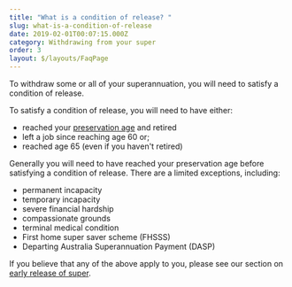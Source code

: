 ```yaml
---
title: "What is a condition of release? "
slug: what-is-a-condition-of-release
date: 2019-02-01T00:07:15.000Z
category: Withdrawing from your super
order: 3
layout: $/layouts/FaqPage
---
```

To withdraw some or all of your superannuation, you will need to satisfy a condition of release.

To satisfy a condition of release, you will need to have either:

* reached your [preservation age](https://www.futuresuper.com.au/faqs/what-is-my-preservation-age/) and retired
* left a job since reaching age 60 or;
* reached age 65 (even if you haven't retired)

Generally you will need to have reached your preservation age before satisfying a condition of release. There are a limited exceptions, including:

* permanent incapacity
* temporary incapacity
* severe financial hardship
* compassionate grounds
* terminal medical condition
* First home super saver scheme (FHSSS)
* Departing Australia Superannuation Payment (DASP)

If you believe that any of the above apply to you, please see our section on [early release of super](https://www.futuresuper.com.au/faqs/can-i-access-my-super-early/).